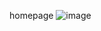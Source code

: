 homepage
![image](https://github.com/TangBeginner/apache-netbean-bmi-calculator/assets/136591758/58fd23ca-4fb3-434c-a60b-87662c79799b)
